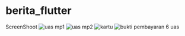 # berita_flutter
ScreenShoot
![uas mp1](https://user-images.githubusercontent.com/106071914/177460618-b9ee6817-b6f1-44de-8cb4-ee75d846cc33.png)
![uas mp2](https://user-images.githubusercontent.com/106071914/177460653-b08c9699-c732-4989-86d9-da2c0b32445a.png)
![kartu](https://user-images.githubusercontent.com/106071914/177460681-4d2a71d5-cbdf-4c8d-880a-cfb2ec8cf8ae.png)
![bukti pembayaran 6 uas](https://user-images.githubusercontent.com/106071914/177460686-6509a02f-b74f-45d0-9deb-66f0bec28bd4.png)
